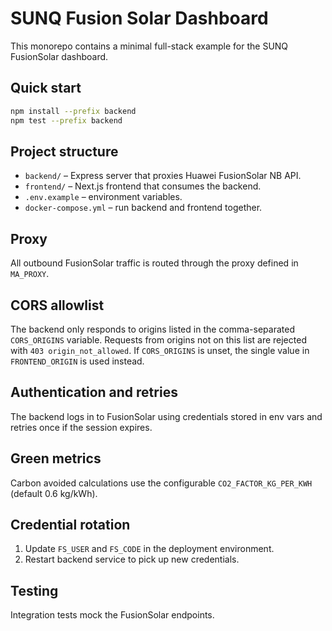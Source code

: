# SUNQ Fusion Solar Dashboard

This monorepo contains a minimal full-stack example for the SUNQ FusionSolar dashboard.

## Quick start

```bash
npm install --prefix backend
npm test --prefix backend
```

## Project structure

- `backend/` – Express server that proxies Huawei FusionSolar NB API.
- `frontend/` – Next.js frontend that consumes the backend.
- `.env.example` – environment variables.
- `docker-compose.yml` – run backend and frontend together.

## Proxy

All outbound FusionSolar traffic is routed through the proxy defined in `MA_PROXY`.

## CORS allowlist

The backend only responds to origins listed in the comma-separated `CORS_ORIGINS` variable. Requests from origins not on this list are rejected with `403 origin_not_allowed`. If `CORS_ORIGINS` is unset, the single value in `FRONTEND_ORIGIN` is used instead.

## Authentication and retries

The backend logs in to FusionSolar using credentials stored in env vars and retries once if the session expires.

## Green metrics

Carbon avoided calculations use the configurable `CO2_FACTOR_KG_PER_KWH` (default 0.6 kg/kWh).

## Credential rotation

1. Update `FS_USER` and `FS_CODE` in the deployment environment.
2. Restart backend service to pick up new credentials.

## Testing

Integration tests mock the FusionSolar endpoints.
